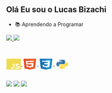 ## Olá Eu sou o Lucas Bizachi

- 📚  Aprendendo a Programar

<div align="lefth">
  <a href="https://github.com/lucasbizachi">
  <img height="140em" src="https://github-readme-stats.vercel.app/api?username=lucasbizachi&show_icons=true&theme=graywhite&include_all_commits=true&count_private=true"/>
  <img height="140em" src="https://github-readme-stats.vercel.app/api/top-langs/?username=lucasbizachi&layout=compact&langs_count=7&theme=graywhite"/>
</div>
  
  ##
  </div>
<div style="display: inline_block"><br>
  <img align="center" alt="Rafa-Js" height="30" width="40" src="https://raw.githubusercontent.com/devicons/devicon/master/icons/javascript/javascript-plain.svg">
  <img align="center" alt="Rafa-HTML" height="30" width="40" src="https://raw.githubusercontent.com/devicons/devicon/master/icons/html5/html5-original.svg">
  <img align="center" alt="Rafa-CSS" height="30" width="40" src="https://raw.githubusercontent.com/devicons/devicon/master/icons/css3/css3-original.svg">
  <img align="center" alt="Rafa-Python" height="30" width="40" src="https://raw.githubusercontent.com/devicons/devicon/master/icons/python/python-original.svg">
  
</div>
  
##
  <div>
    <a href="https://www.linkedin.com/in/lucasbizachi-45875016a" target="_blank"><img src="https://img.shields.io/badge/-LinkedIn-%230077B5?style=for-the-badge&logo=linkedin&logoColor=white" target="_blank"></a>
     <a href="https://instagram.com/lucasbizachi" target="_blank"><img src="https://img.shields.io/badge/-Instagram-003545?style=for-the-badge&logo=instagram&logoColor=white" target="_blank"></a>
   <a href="https://gmail.com/lucasbizachi" target="_blank"><img src="https://img.shields.io/badge/-gmail-%23E4405F?style=for-the-badge&logo=gmail&logoColor=white" target="_blank"></a>
  </div>
